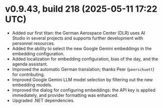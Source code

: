 # v0.9.43, build 218 (2025-05-11 17:22 UTC)
- Added our first titan: the German Aerospace Center (DLR) uses AI Studio in several projects and supports further development with personnel resources.
- Added the ability to select the new Google Gemini embeddings in the embedding configuration.
- Added localization for embedding configuration, bias of the day, and the agenda assistant.
- Improved the automatic German translation; thanks Peer (`peerschuett`) for contributing.
- Improved Google Gemini LLM model selection by filtering out the new embedding models.
- Improved the dialog for configuring embeddings: the API key is applied immediately, and provider formatting was enhanced.
- Upgraded .NET dependencies.
